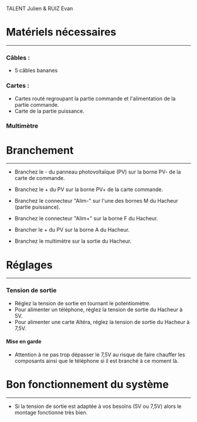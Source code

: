 TALENT Julien & RUIZ Evan

# Matériels nécessaires
--- 
### Câbles :
- 5 câbles bananes

### Cartes :
- Cartes routé regroupant la partie commande et l'alimentation de la partie commande.
- Carte de la partie puissance.

### Multimètre

# Branchement
---
- Branchez le - du panneau photovoltaïque (PV) sur la borne PV- de la carte de commande.
- Branchez le + du PV sur la borne PV+ de la carte commande.
- Branchez le connecteur "Alim-" sur l'une des bornes M du Hacheur (partie puissance).
- Branchez le connecteur "Alim+" sur la borne F du Hacheur.
- Brancher le + du PV sur la borne A du Hacheur.

- Branchez le multimètre sur la sortie du Hacheur.

# Réglages 
---
### Tension de sortie
- Réglez la tension de sortie en tournant le potentiomètre.
- Pour alimenter un téléphone, réglez la tension de sortie du Hacheur à 5V.
- Pour alimenter une carte Altéra, réglez la tension de sortie du Hacheur à 7,5V.

#### Mise en garde
- Attention à ne pas trop dépasser le 7,5V au risque de faire chauffer les composants ainsi que le téléphone si il est branché à ce moment là.

# Bon fonctionnement du système
---

- Si la tension de sortie est adaptée à vos besoins (5V ou 7,5V) alors le montage fonctionne très bien.

